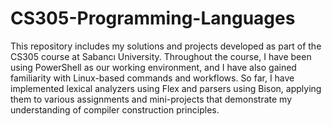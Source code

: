 # CS305-Programming-Languages
This repository includes my solutions and projects developed as part of the CS305 course at Sabancı University. Throughout the course, I have been using PowerShell as our working environment, and I have also gained familiarity with Linux-based commands and workflows. So far, I have implemented lexical analyzers using Flex and parsers using Bison, applying them to various assignments and mini-projects that demonstrate my understanding of compiler construction principles.
